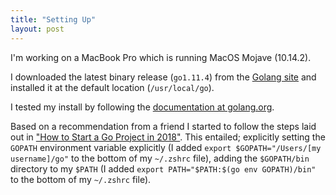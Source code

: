 ```yaml
---
title: "Setting Up"
layout: post
---
```


I'm working on a MacBook Pro which is running MacOS Mojave (10.14.2).

I downloaded the latest binary release (`go1.11.4`) from the [Golang site](https://golang.org/dl/) and installed it at the default location (`/usr/local/go`).

I tested my install by following the [documentation at golang.org](https://golang.org/doc/install#testing).

Based on a recommendation from a friend I started to follow the steps laid out in ["How to Start a Go Project in 2018"]().  This entailed; explicitly setting the `GOPATH` environment variable explicitly (I added `export $GOPATH="/Users/[my username]/go"` to the bottom of my `~/.zshrc` file), adding the `$GOPATH/bin` directory to my `$PATH` (I added `export PATH="$PATH:$(go env GOPATH)/bin"` to the bottom of my `~/.zshrc` file).

